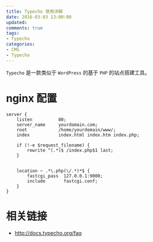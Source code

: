 ```yaml
---
title: Typecho 使用详解
date: 2016-03-03 13:00:00
updated:
comments: true
tags:
- Typecho
categories:
- CMS
- Typecho
---
```


`Typecho` 是一款类似于 `WordPress` 的基于 `PHP` 的站点搭建工具。

<!--more-->

# nginx 配置

```nginx
server {
    listen          80;
    server_name     yourdomain.com;
    root            /home/yourdomain/www/;
    index           index.html index.htm index.php;

    if (!-e $request_filename) {
        rewrite ^(.*)$ /index.php$1 last;
    }


    location ~ .*\.php(\/.*)*$ {
        fastcgi_pass  127.0.0.1:9000;
        include       fastcgi.conf;
    }
}
```

# 相关链接

* http://docs.typecho.org/faq
